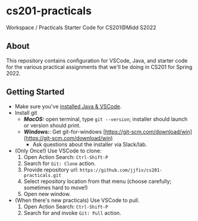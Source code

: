 # cs201-practicals
Workspace / Practicals Starter Code for CS201@Midd S2022

## About

This repository contains configuration for VSCode, Java, and starter code for the various practical assignments that we'll be doing in CS201 for Spring 2022.

## Getting Started

 - Make sure you've [installed Java & VSCode](https://jjfiv.github.io/cs201-s2022/install.html).
 - Install git
     - ***MacOS:*** open terminal, type ``git --version``; installer should launch or version should print.
     - ***Windows:***: Get git-for-windows [https://git-scm.com/download/win](https://git-scm.com/download/win)
         - Ask questions about the installer via Slack/lab.
 - (Only Once!) Use VSCode to clone:
     1. Open Action Search: ``Ctrl-Shift-P``
     2. Search for ``Git: Clone`` action.
     3. Provide repository url: ``https://github.com/jjfiv/cs201-practicals.git``
     4. Select repository location from that menu (choose carefully; sometimes hard to move!)
     5. Open new window.
 - (When there's new practicals) Use VSCode to pull.
     1. Open Action Search: ``Ctrl-Shift-P``
     2. Search for and invoke ``Git: Pull`` action.

     
